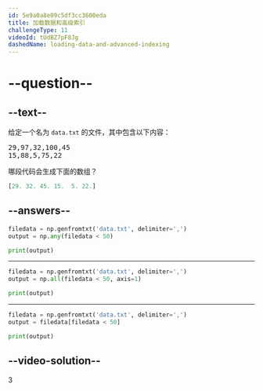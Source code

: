 ```yaml
---
id: 5e9a0a8e09c5df3cc3600eda
title: 加载数据和高级索引
challengeType: 11
videoId: tUdBZ7pF8Jg
dashedName: loading-data-and-advanced-indexing
---
```


# --question--

## --text--

给定一个名为 `data.txt` 的文件，其中包含以下内容：

<pre>
29,97,32,100,45
15,88,5,75,22
</pre>

哪段代码会生成下面的数组？

```py
[29. 32. 45. 15.  5. 22.]
```

## --answers--

```py
filedata = np.genfromtxt('data.txt', delimiter=',')
output = np.any(filedata < 50)

print(output)
```

---

```py
filedata = np.genfromtxt('data.txt', delimiter=',')
output = np.all(filedata < 50, axis=1)

print(output)
```

---

```py
filedata = np.genfromtxt('data.txt', delimiter=',')
output = filedata[filedata < 50]

print(output)
```

## --video-solution--

3
